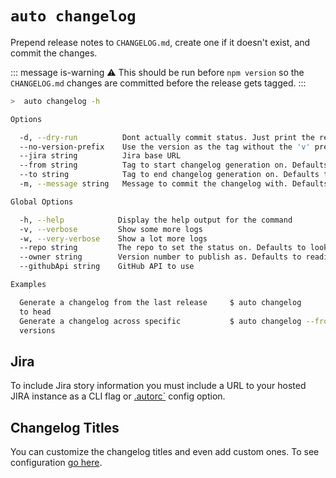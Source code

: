 # `auto changelog`

Prepend release notes to `CHANGELOG.md`, create one if it doesn't exist, and commit the changes.

::: message is-warning
:warning: This should be run before `npm version` so the `CHANGELOG.md` changes are committed before the release gets tagged.
:::

```bash
>  auto changelog -h

Options

  -d, --dry-run          Dont actually commit status. Just print the request body
  --no-version-prefix    Use the version as the tag without the 'v' prefix
  --jira string          Jira base URL
  --from string          Tag to start changelog generation on. Defaults to latest tag.
  --to string            Tag to end changelog generation on. Defaults to HEAD.
  -m, --message string   Message to commit the changelog with. Defaults to 'Update CHANGELOG.md [skip ci]'

Global Options

  -h, --help            Display the help output for the command
  -v, --verbose         Show some more logs
  -w, --very-verbose    Show a lot more logs
  --repo string         The repo to set the status on. Defaults to looking in the package definition for the platform
  --owner string        Version number to publish as. Defaults to reading from the package definition for the platform
  --githubApi string    GitHub API to use

Examples

  Generate a changelog from the last release     $ auto changelog
  to head
  Generate a changelog across specific           $ auto changelog --from v0.20.1 --to v0.21.0
  versions
```

## Jira

To include Jira story information you must include a URL to your hosted JIRA instance as a CLI flag or [.autorc`](./autorc.md) config option.

## Changelog Titles

You can customize the changelog titles and even add custom ones. To see configuration [go here](./autorc.md#changelog-titles).

